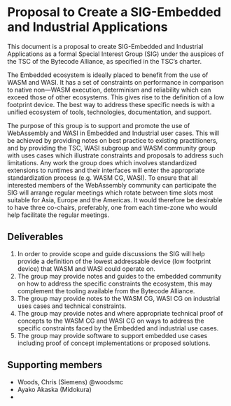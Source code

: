 # Proposal to Create a SIG-Embedded and Industrial Applications
This document is a proposal to create SIG-Embedded and Industrial Applications as a formal Special Interest Group (SIG) under the auspices of the TSC of the Bytecode Alliance, as specified in the TSC’s charter. 

The Embedded ecosystem is ideally placed to benefit from the use of WASM and WASI. It has a set of constraints on performance in comparison to native non—WASM execution, determinism and reliability which can exceed those of other ecosystems. This gives rise to the definition of a low footprint device. The best way to address these specific needs is with a unified ecosystem of tools, technologies, documentation, and support. 

The purpose of this group is to support and promote the use of WebAssembly and WASI in Embedded and Industrial user cases. This will be achieved by providing notes on best practice to existing practitioners, and by providing the TSC, WASI subgroup and WASM community group with uses cases which illustrate constraints and proposals to address such limitations.
Any work the group does which involves standardized extensions to runtimes and their interfaces will enter the appropriate standardization process (e.g. WASM CG, WASI).
To ensure that all interested members of the WebAssembly community can participate the SIG will arrange regular meetings which rotate between time slots most suitable for Asia, Europe and the Americas. It would therefore be desirable to have three co-chairs, preferably, one from each time-zone who would help facilitate the regular meetings.

## Deliverables
1.	In order to provide scope and guide discussions the SIG will help provide a definition of the lowest addressable device (low footprint device) that WASM and WASI could operate on.
2.	The group may provide notes and guides to the embedded community on how to address the specific constraints the ecosystem, this may complement the tooling available from the Bytecode Alliance.
3.	The group may provide notes to the WASM CG, WASI CG on industrial uses cases and technical constraints.
4.	The group may provide notes and where appropriate technical proof of concepts to the WASM CG and WASI CG on ways to address the specific constraints faced by the Embedded and industrial use cases.
5.	The group may provide software to support embedded use cases including proof of concept implementations or proposed solutions.

## Supporting members
* Woods, Chris (Siemens) @woodsmc
* Ayako Akaska (Midokura)
* 
